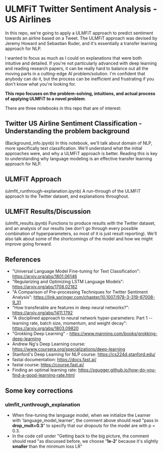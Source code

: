 # ULMFiT Twitter Sentiment Analysis - US Airlines

In this repo, we're going to apply a ULMFiT approach to predict sentiment towards an airline based on a Tweet. The ULMFiT approach was devised by Jeremy Howard and Sebastian Ruder, and it's essentially a transfer learning approach for NLP. 

I wanted to focus as much as I could on explanations that were both intuitive and detailed. If you're not particularly advanced with deep learning and reading research papers, it can be really hard to balance out all the moving parts in a cutting-edge AI problem/solution. I'm confident that anybody can do it, but the process can be inefficient and frustrating if you don't know what you're looking for. 

**This repo focuses on the problem-solving, intuitions, and actual process of applying ULMFiT to a novel problem**.

There are three notebooks in this repo that are of interest:

## Twitter US Airline Sentiment Classification - Understanding the problem background
(Background_info.ipynb)
In this notebook, we'll talk about domain of NLP, more specifically text classification. We'll understand what the initial approaches were, and why a ULMFiT approach is better. Reading this is key to understanding why language modeling is an effective transfer learning approach for NLP.

## ULMFiT Approach
(ulmfit_runthrough-explanation.ipynb)
A run-through of the ULMFiT approach to the Twitter dataset, and explanations throughout.

## ULMFiT Results/Discussion
(ulmfit_results.ipynb)
Functions to produce results with the Twitter dataset, and an analysis of our results (we don't go through every possible combination of hyperparameters, so most of it is just result reporting). We'll also talk about some of the shortcomings of the model and how we might improve going forward.

## References
- "Universal Language Model Fine-tuning for Text Classification": https://arxiv.org/abs/1801.06146
- "Regularizing and Optimizing LSTM Language Models": https://arxiv.org/abs/1708.02182
- "A Comparison of Pre-processing Techniques for Twitter Sentiment Analysis": https://link.springer.com/chapter/10.1007/978-3-319-67008-9_31
- "How transferable are features in deep neural networks?": https://arxiv.org/abs/1411.1792
- "A disciplined approach to neural network hyper-parameters: Part 1 -- learning rate, batch size, momentum, and weight decay": https://arxiv.org/abs/1803.09820 
- "Grokking Deep Learning" - https://www.manning.com/books/grokking-deep-learning
- Andrew Ng's Deep Learning course: https://www.coursera.org/specializations/deep-learning
- Stanford's Deep Learning for NLP course: https://cs224d.stanford.edu/
- fastai documentation: https://docs.fast.ai/
- fastai course: https://course.fast.ai/
- Finding an optimal learning rate: https://sgugger.github.io/how-do-you-find-a-good-learning-rate.html


## Some key corrections
### ulmfit_runthrough_explanation
- When fine-tuning the language model, when we initialize the Learner with 'language_model_learner', the comment above should read "pass in **drop_mult=0.3**" to specify that our dropouts for the model are with p = 0.3.
- In the code cell under "Getting back to the big picture, the comment should read "as discussed before, we choose **'1e-2'** because it's slightly **smaller** than the minimum loss LR"

